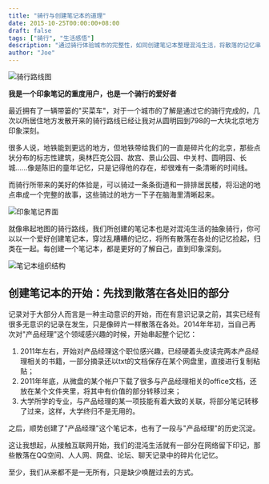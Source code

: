 ```yaml
---
title: "骑行与创建笔记本的道理"
date: 2015-10-25T00:00:00+08:00
draft: false
tags: ["骑行", "生活感悟"]
description: "通过骑行体验城市的完整性，如同创建笔记本整理混沌生活，将散落的记忆串联成清晰的故事。"
author: "Joe"
---
```


![骑行路线图](/images/posts/cycling-and-notebook-creation-philosophy/image.webp)

**我是一个印象笔记的重度用户，也是一个骑行的爱好者**

最近拥有了一辆带篓的"买菜车"，对于一个城市的了解是通过它的骑行完成的，几次以所居住地方发散开来的骑行路线已经让我对从圆明园到798的一大块北京地方印象深刻。

很多人说，地铁能到更远的地方，但地铁带给我们的一直是碎片化的北京，那些点状分布的标志性建筑，奥林匹克公园、故宫、景山公园、中关村、圆明园、长城......像是陈旧的童年记忆，只是记得他的存在，却很难有一条清晰的时间线。

而骑行所带来的美好的体验是，可以骑过一条条街道和一排排居民楼，将沿途的地点串成一个完整的故事，这些骑过的地方一下子在脑海里清晰起来。

![印象笔记界面](/images/posts/cycling-and-notebook-creation-philosophy/image-1.webp)

就像串起地图的骑行路线，我们所创建的笔记本也是对混沌生活的抽象骑行，你可以以一个爱好创建笔记本，穿过乱糟糟的记忆，将所有散落在各处的记忆捡起，归类在一起。每创建一个笔记本，都是更好的了解自己，直到印象深刻。

![笔记本组织结构](/images/posts/cycling-and-notebook-creation-philosophy/image-2.webp)

## 创建笔记本的开始：先找到散落在各处旧的部分

记录对于大部分人而言是一种主动意识的开始，而在有意识记录之前，其实已经有很多无意识的记录在发生，只是像碎片一样散落在各处。2014年年初，当自己再次对"产品经理"这个领域感兴趣的时候，开始串起整个记忆：

1. 2011年左右，开始对产品经理这个职位感兴趣，已经硬着头皮读完两本产品经理相关的书籍，一部分摘录还以txt的文档保存在某个网盘里，直接进行复制粘贴；
2. 2011年年底，从微盘的某个帐户下载了很多与产品经理相关的office文档，还放在某个文件夹里，将其中有价值的部分转移过来；
3. 大学所学的专业，与产品经理的某一项技能有着大致的关联，将部分笔记转移了过来，这样，大学终归不是无用的。

之后，顺势创建了"产品经理"这个笔记本，也有了一段与"产品经理"的历史沉淀。

这让我想起，从接触互联网开始，我们的混沌生活就有一部分在网络留下印记，那些散落在QQ空间、人人网、网盘、论坛、聊天记录中的碎片化记忆。

至少，我们从来都不是一无所有，只是缺少唤醒过去的方式。 